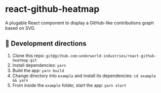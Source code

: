 # react-github-heatmap

A plugable React component to display a GitHub-like contributions graph based on SVG.

## 🚧 Development directions

1. Clone this repo: `git@github.com:underworld-industries/react-github-heatmap.git`
2. Install dependencies: `yarn`
3. Build the app: `yarn build`
4. Change directory into `example` and install its dependencies: `cd example && yarn`
5. From inside the `example` folder, start the app: `yarn start`
